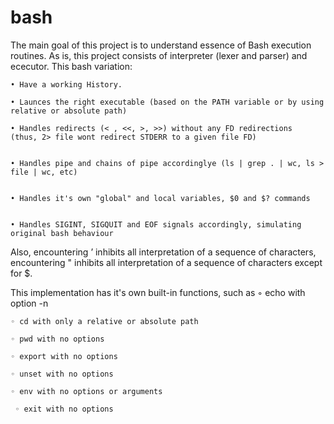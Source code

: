 # bash
The main goal of this project is to understand essence of Bash execution routines.
As is, this project consists of interpreter (lexer and parser) and ececutor.
This bash variation:

	• Have a working History.

	• Launces the right executable (based on the PATH variable or by using relative or absolute path)

	• Handles redirects (< , <<, >, >>) without any FD redirections
  	(thus, 2> file wont redirect STDERR to a given file FD)
	
	
	• Handles pipe and chains of pipe accordinglye (ls | grep . | wc, ls > file | wc, etc)


	• Handles it's own "global" and local variables, $0 and $? commands


	• Handles SIGINT, SIGQUIT and EOF signals accordingly, simulating original bash behaviour

Also, encountering ’ inhibits all interpretation of a sequence of characters,
encountering  " inhibits all interpretation of a sequence of characters except for $.
 
This implementation has it's own built-in functions, such as 
  	◦ echo with option -n
	
  	◦ cd with only a relative or absolute path
	
  	◦ pwd with no options
	
  	◦ export with no options
	
  	◦ unset with no options
	
  	◦ env with no options or arguments
	
 	 ◦ exit with no options
